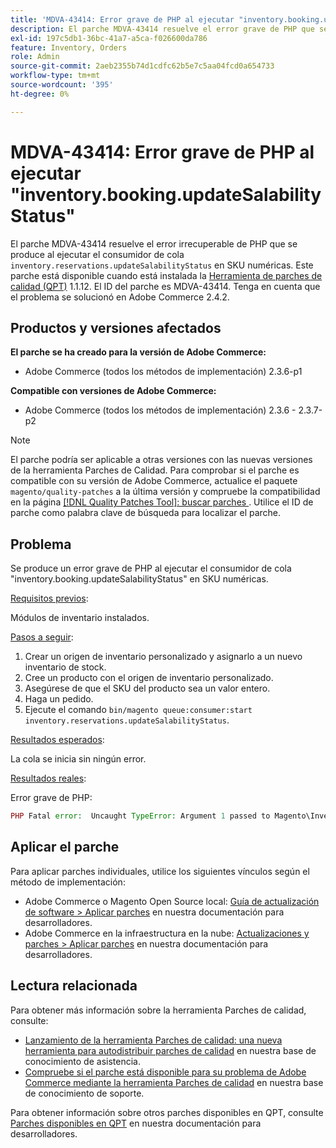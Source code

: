 ```yaml
---
title: 'MDVA-43414: Error grave de PHP al ejecutar "inventory.booking.updateSalabilityStatus"'
description: El parche MDVA-43414 resuelve el error grave de PHP que se produce al ejecutar el consumidor de cola "inventory.booking.updateSalabilityStatus" en los SKU numéricos. Este parche está disponible cuando está instalada la [Quality Patches Tool (QPT)](/help/announcements/adobe-commerce-announcements/magento-quality-patches-released-new-tool-to-self-serve-quality-patches.md) 1.1.12. El ID del parche es MDVA-43414. Tenga en cuenta que el problema se solucionó en Adobe Commerce 2.4.2.
exl-id: 197c5db1-36bc-41a7-a5ca-f026600da786
feature: Inventory, Orders
role: Admin
source-git-commit: 2aeb2355b74d1cdfc62b5e7c5aa04fcd0a654733
workflow-type: tm+mt
source-wordcount: '395'
ht-degree: 0%

---
```


# MDVA-43414: Error grave de PHP al ejecutar &quot;inventory.booking.updateSalabilityStatus&quot;

El parche MDVA-43414 resuelve el error irrecuperable de PHP que se produce al ejecutar el consumidor de cola `inventory.reservations.updateSalabilityStatus` en SKU numéricas. Este parche está disponible cuando está instalada la [Herramienta de parches de calidad (QPT)](/help/announcements/adobe-commerce-announcements/magento-quality-patches-released-new-tool-to-self-serve-quality-patches.md) 1.1.12. El ID del parche es MDVA-43414. Tenga en cuenta que el problema se solucionó en Adobe Commerce 2.4.2.

## Productos y versiones afectados

**El parche se ha creado para la versión de Adobe Commerce:**

* Adobe Commerce (todos los métodos de implementación) 2.3.6-p1

**Compatible con versiones de Adobe Commerce:**

* Adobe Commerce (todos los métodos de implementación) 2.3.6 - 2.3.7-p2

>[!NOTE]
>
>El parche podría ser aplicable a otras versiones con las nuevas versiones de la herramienta Parches de Calidad. Para comprobar si el parche es compatible con su versión de Adobe Commerce, actualice el paquete `magento/quality-patches` a la última versión y compruebe la compatibilidad en la página [[!DNL Quality Patches Tool]: buscar parches ](https://experienceleague.adobe.com/tools/commerce-quality-patches/index.html). Utilice el ID de parche como palabra clave de búsqueda para localizar el parche.

## Problema

Se produce un error grave de PHP al ejecutar el consumidor de cola &quot;inventory.booking.updateSalabilityStatus&quot; en SKU numéricas.

<u>Requisitos previos</u>:

Módulos de inventario instalados.

<u>Pasos a seguir</u>:

1. Crear un origen de inventario personalizado y asignarlo a un nuevo inventario de stock.
1. Cree un producto con el origen de inventario personalizado.
1. Asegúrese de que el SKU del producto sea un valor entero.
1. Haga un pedido.
1. Ejecute el comando `bin/magento queue:consumer:start inventory.reservations.updateSalabilityStatus`.

<u>Resultados esperados</u>:

La cola se inicia sin ningún error.

<u>Resultados reales</u>:

Error grave de PHP:

```PHP
PHP Fatal error:  Uncaught TypeError: Argument 1 passed to Magento\InventoryIndexer\Model\Queue\UpdateIndexSalabilityStatus\IndexProcessor::getIndexSalabilityStatus() must be of the type string, int given, called in /vendor/magento/module-inventory-indexer/Model/Queue/UpdateIndexSalabilityStatus/IndexProcessor.php on line 119 and defined in /vendor/magento/module-inventory-indexer/Model/Queue/UpdateIndexSalabilityStatus/IndexProcessor.php:136
```

## Aplicar el parche

Para aplicar parches individuales, utilice los siguientes vínculos según el método de implementación:

* Adobe Commerce o Magento Open Source local: [Guía de actualización de software > Aplicar parches](https://experienceleague.adobe.com/en/docs/commerce-operations/tools/quality-patches-tool/usage) en nuestra documentación para desarrolladores.
* Adobe Commerce en la infraestructura en la nube: [Actualizaciones y parches > Aplicar parches](https://experienceleague.adobe.com/en/docs/commerce-cloud-service/user-guide/develop/upgrade/apply-patches) en nuestra documentación para desarrolladores.

## Lectura relacionada

Para obtener más información sobre la herramienta Parches de calidad, consulte:

* [Lanzamiento de la herramienta Parches de calidad: una nueva herramienta para autodistribuir parches de calidad](/help/announcements/adobe-commerce-announcements/magento-quality-patches-released-new-tool-to-self-serve-quality-patches.md) en nuestra base de conocimiento de asistencia.
* [Compruebe si el parche está disponible para su problema de Adobe Commerce mediante la herramienta Parches de calidad](/help/support-tools/patches-available-in-qpt-tool/check-patch-for-magento-issue-with-magento-quality-patches.md) en nuestra base de conocimiento de soporte.

Para obtener información sobre otros parches disponibles en QPT, consulte [Parches disponibles en QPT](https://experienceleague.adobe.com/tools/commerce-quality-patches/index.html) en nuestra documentación para desarrolladores.
